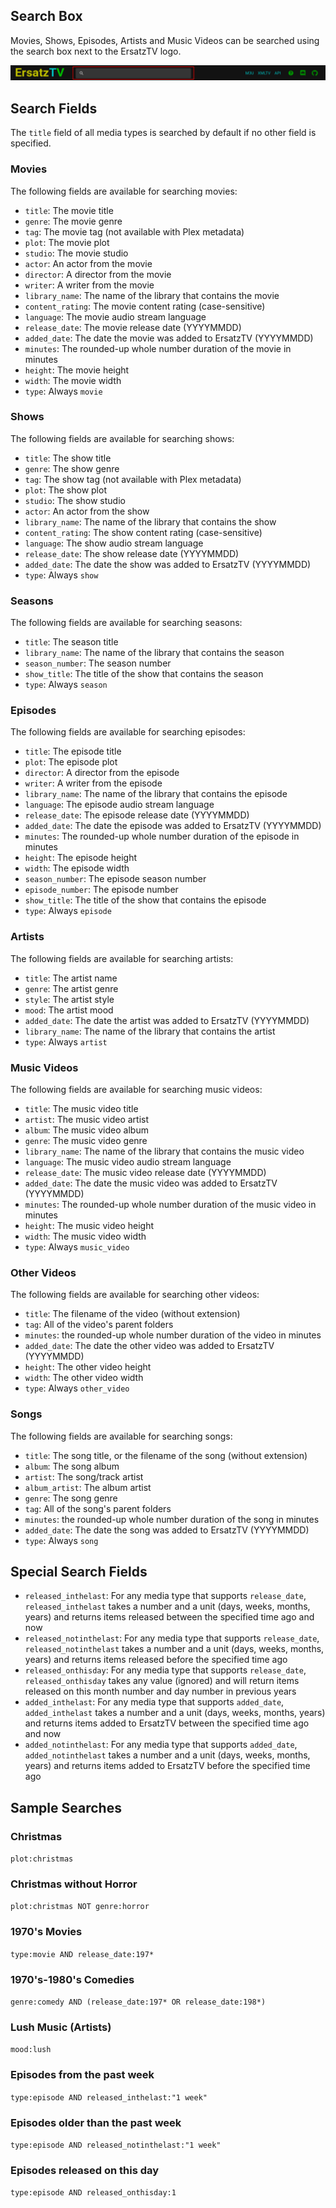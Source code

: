 ﻿## Search Box

Movies, Shows, Episodes, Artists and Music Videos can be searched using the search box next to the ErsatzTV logo.

![Search Box](../images/search-box.png)

## Search Fields

The `title` field of all media types is searched by default if no other field is specified.

### Movies

The following fields are available for searching movies:

- `title`: The movie title
- `genre`: The movie genre
- `tag`: The movie tag (not available with Plex metadata)
- `plot`: The movie plot
- `studio`: The movie studio
- `actor`: An actor from the movie
- `director`: A director from the movie
- `writer`: A writer from the movie
- `library_name`: The name of the library that contains the movie
- `content_rating`: The movie content rating (case-sensitive) 
- `language`: The movie audio stream language
- `release_date`: The movie release date (YYYYMMDD)
- `added_date`: The date the movie was added to ErsatzTV (YYYYMMDD)
- `minutes`: The rounded-up whole number duration of the movie in minutes
- `height`: The movie height
- `width`: The movie width
- `type`: Always `movie`

### Shows

The following fields are available for searching shows:

- `title`: The show title
- `genre`: The show genre
- `tag`: The show tag (not available with Plex metadata)
- `plot`: The show plot
- `studio`: The show studio
- `actor`: An actor from the show
- `library_name`: The name of the library that contains the show
- `content_rating`: The show content rating (case-sensitive)
- `language`: The show audio stream language
- `release_date`: The show release date (YYYYMMDD)
- `added_date`: The date the show was added to ErsatzTV (YYYYMMDD)
- `type`: Always `show`

### Seasons

The following fields are available for searching seasons:

- `title`: The season title
- `library_name`: The name of the library that contains the season
- `season_number`: The season number
- `show_title`: The title of the show that contains the season
- `type`: Always `season`

### Episodes

The following fields are available for searching episodes:

- `title`: The episode title
- `plot`: The episode plot
- `director`: A director from the episode
- `writer`: A writer from the episode
- `library_name`: The name of the library that contains the episode
- `language`: The episode audio stream language
- `release_date`: The episode release date (YYYYMMDD)
- `added_date`: The date the episode was added to ErsatzTV (YYYYMMDD)
- `minutes`: The rounded-up whole number duration of the episode in minutes
- `height`: The episode height
- `width`: The episode width
- `season_number`: The episode season number
- `episode_number`: The episode number
- `show_title`: The title of the show that contains the episode
- `type`: Always `episode`

### Artists

The following fields are available for searching artists:

- `title`: The artist name
- `genre`: The artist genre
- `style`: The artist style
- `mood`: The artist mood
- `added_date`: The date the artist was added to ErsatzTV (YYYYMMDD)
- `library_name`: The name of the library that contains the artist
- `type`: Always `artist`

### Music Videos

The following fields are available for searching music videos:

- `title`: The music video title
- `artist`: The music video artist
- `album`: The music video album
- `genre`: The music video genre
- `library_name`: The name of the library that contains the music video
- `language`: The music video audio stream language
- `release_date`: The music video release date (YYYYMMDD)
- `added_date`: The date the music video was added to ErsatzTV (YYYYMMDD)
- `minutes`: The rounded-up whole number duration of the music video in minutes
- `height`: The music video height
- `width`: The music video width
- `type`: Always `music_video`

### Other Videos

The following fields are available for searching other videos:

- `title`: The filename of the video (without extension)
- `tag`: All of the video's parent folders
- `minutes`: the rounded-up whole number duration of the video in minutes
- `added_date`: The date the other video was added to ErsatzTV (YYYYMMDD)
- `height`: The other video height
- `width`: The other video width
- `type`: Always `other_video`

### Songs

The following fields are available for searching songs:

- `title`: The song title, or the filename of the song (without extension)
- `album`: The song album
- `artist`: The song/track artist
- `album_artist`: The album artist
- `genre`: The song genre
- `tag`: All of the song's parent folders
- `minutes`: the rounded-up whole number duration of the song in minutes
- `added_date`: The date the song was added to ErsatzTV (YYYYMMDD)
- `type`: Always `song`

## Special Search Fields

- `released_inthelast`: For any media type that supports `release_date`, `released_inthelast` takes a number and a unit (days, weeks, months, years) and returns items released between the specified time ago and now
- `released_notinthelast`: For any media type that supports `release_date`, `released_notinthelast` takes a number and a unit (days, weeks, months, years) and returns items released before the specified time ago
- `released_onthisday`: For any media type that supports `release_date`, `released_onthisday` takes any value (ignored) and will return items released on this month number and day number in previous years
- `added_inthelast`: For any media type that supports `added_date`, `added_inthelast` takes a number and a unit (days, weeks, months, years) and returns items added to ErsatzTV between the specified time ago and now
- `added_notinthelast`: For any media type that supports `added_date`, `added_notinthelast` takes a number and a unit (days, weeks, months, years) and returns items added to ErsatzTV before the specified time ago

## Sample Searches

### Christmas

`plot:christmas`

### Christmas without Horror

`plot:christmas NOT genre:horror`

### 1970's Movies

`type:movie AND release_date:197*`

### 1970's-1980's Comedies

`genre:comedy AND (release_date:197* OR release_date:198*)`

### Lush Music (Artists)

`mood:lush`

### Episodes from the past week

`type:episode AND released_inthelast:"1 week"`

### Episodes older than the past week

`type:episode AND released_notinthelast:"1 week"`

### Episodes released on this day

`type:episode AND released_onthisday:1`